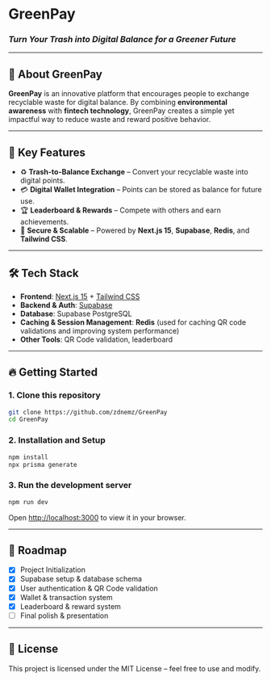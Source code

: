# **GreenPay**

### _Turn Your Trash into Digital Balance for a Greener Future_

---

## 🌱 **About GreenPay**

**GreenPay** is an innovative platform that encourages people to exchange recyclable waste for digital balance. By combining **environmental awareness** with **fintech technology**, GreenPay creates a simple yet impactful way to reduce waste and reward positive behavior.

---

## 🚀 **Key Features**

- ♻️ **Trash-to-Balance Exchange** – Convert your recyclable waste into digital points.
- 💳 **Digital Wallet Integration** – Points can be stored as balance for future use.
- 🏆 **Leaderboard & Rewards** – Compete with others and earn achievements.
- 🔐 **Secure & Scalable** – Powered by **Next.js 15**, **Supabase**, **Redis**, and **Tailwind CSS**.

---

## 🛠 **Tech Stack**

- **Frontend**: [Next.js 15](https://nextjs.org/) + [Tailwind CSS](https://tailwindcss.com/)
- **Backend & Auth**: [Supabase](https://supabase.com/)
- **Database**: Supabase PostgreSQL
- **Caching & Session Management**: **Redis** (used for caching QR code validations and improving system performance)
- **Other Tools**: QR Code validation, leaderboard

---

## 🔥 **Getting Started**

### **1. Clone this repository**

```bash
git clone https://github.com/zdnemz/GreenPay
cd GreenPay
```

### **2. Installation and Setup**

```bash
npm install
npx prisma generate
```

### **3. Run the development server**

```bash
npm run dev
```

Open [http://localhost:3000](http://localhost:3000) to view it in your browser.

---

## 📌 **Roadmap**

- [x] Project Initialization
- [x] Supabase setup & database schema
- [x] User authentication & QR Code validation
- [x] Wallet & transaction system
- [x] Leaderboard & reward system
- [ ] Final polish & presentation

---

## 📄 **License**

This project is licensed under the MIT License – feel free to use and modify.
